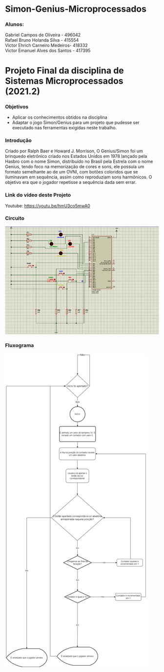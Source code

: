 # Simon-Genius-Microprocessados

<h3>Alunos:</h3>
Gabriel Campos de Oliveira - 496042 <br>
Rafael Bruno Holanda Silva - 415554 <br>
Victor Ehrich Carneiro Medeiros- 418332 <br>
Victor Emanuel Alves dos Santos - 417395

# Projeto Final da disciplina de Sistemas Microprocessados (2021.2)

<h3>Objetivos</h3>

 - Aplicar os conhecimentos obtidos na disciplina
 - Adaptar o jogo Simon/Genius para um projeto que pudesse ser executado nas ferramentas exigidas neste trabalho.

<h3>Introdução</h3>

Criado por Ralph Baer e Howard J. Morrison, O Genius/Simon foi um brinquedo eletrônico criado nos Estados Unidos em 1978 lançado pela Hasbro com o nome Simon, distribuído no Brasil pela Estrela com o nome Genius, tendo foco na memorização de cores e sons, ele possuía um formato semelhante ao de um OVNI, com botões coloridos que se iluminavam em sequência, assim como reproduziam sons harmônicos. O objetivo era que o jogador repetisse a sequência dada sem errar.

<h3>Link do vídeo deste Projeto</h3>

Youtube: https://youtu.be/hmU3co5mwA0

<h3> Circuito </h3>
<img src="IMG/Circuito.png">

<h3> Fluxograma </h3>
<img src="IMG/Fluxograma.png">

